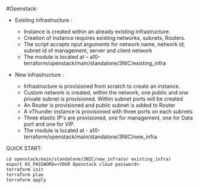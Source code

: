 ﻿#Openstack:
 - Existing Infrastructure :
     *  Instance is created within an already existing infrastructure.
     * Creation of instance requires existing networks, subnets, Routers.
     * The script accepts nput arguments for network name, network id, subnet id of management, server and client network
     *  The module is located at – a10-terraform/openstack/main/standalone/3NIC/existing_infra

  - New infrastructure :
     * Infrastructure is provisioned from scratch to create an instance.
     *  Custom network is created, within the network, one public and one private subnet is provisioned. Within subnet ports will be created
     *  An Router is provisioned and public subnet is added to Router
     *  A vThunder instance is provisioned with three ports on each subnets
     *  Three elastic IP's are provisioned, one for management, one for Data port and one for VIP.
     *  The module is located at - a10-terraform/openstack/main/standalone/3NIC/new_infra

QUICK START:
```
cd openstack/main/standalone/3NIC/new_infra(or existing_infra)
export OS_PASSWORD=<YOUR Openstack cloud password>
terraform init
terraform plan
terraform apply
```

